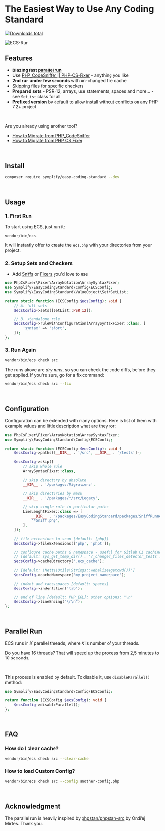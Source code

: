 # The Easiest Way to Use Any Coding Standard

[![Downloads total](https://img.shields.io/packagist/dt/symplify/easy-coding-standard.svg?style=flat-square)](https://packagist.org/packages/symplify/easy-coding-standard/stats)

![ECS-Run](docs/run-and-fix.gif)

## Features

- **Blazing fast [parallel run](#parallel-run)**
- Use [PHP_CodeSniffer || PHP-CS-Fixer](https://tomasvotruba.com/blog/2017/05/03/combine-power-of-php-code-sniffer-and-php-cs-fixer-in-3-lines/) - anything you like
- **2nd run under few seconds** with un-changed file cache
- Skipping files for specific checkers
- **Prepared sets** - PSR-12, arrays, use statements, spaces and more... - see `SetList` class for all
- **Prefixed version** by default to allow install without conflicts on any PHP 7.2+ project

<br>

Are you already using another tool?

- [How to Migrate from PHP_CodeSniffer](https://tomasvotruba.com/blog/2018/06/04/how-to-migrate-from-php-code-sniffer-to-easy-coding-standard)
- [How to Migrate from PHP CS Fixer](https://tomasvotruba.com/blog/2018/06/07/how-to-migrate-from-php-cs-fixer-to-easy-coding-standard/)

<br>

## Install

```bash
composer require symplify/easy-coding-standard --dev
```

<br>

## Usage

### 1. First Run

To start using ECS, just run it:

```bash
vendor/bin/ecs
```

It will instantly offer to create the `ecs.php` with your directories from your project.

### 2. Setup Sets and Checkers

- Add [Sniffs](https://github.com/squizlabs/PHP_CodeSniffer) or [Fixers](https://github.com/FriendsOfPHP/PHP-CS-Fixer) you'd love to use

```php
use PhpCsFixer\Fixer\ArrayNotation\ArraySyntaxFixer;
use Symplify\EasyCodingStandard\Config\ECSConfig;
use Symplify\EasyCodingStandard\ValueObject\Set\SetList;

return static function (ECSConfig $ecsConfig): void {
    // A. full sets
    $ecsConfig->sets([SetList::PSR_12]);

    // B. standalone rule
    $ecsConfig->ruleWithConfiguration(ArraySyntaxFixer::class, [
        'syntax' => 'short',
    ]);
};
```

### 3. Run Again

```bash
vendor/bin/ecs check src
```

The runs above are *dry runs*, so you can check the code diffs, before they get applied. If you're sure, go for a fix command:

```bash
vendor/bin/ecs check src --fix
```

<br>

## Configuration

Configuration can be extended with many options. Here is list of them with example values and little description what are they for:

```php
use PhpCsFixer\Fixer\ArrayNotation\ArraySyntaxFixer;
use Symplify\EasyCodingStandard\Config\ECSConfig;

return static function (ECSConfig $ecsConfig): void {
    $ecsConfig->paths([__DIR__ . '/src', __DIR__ . '/tests']);

    $ecsConfig->skip([
        // skip whole rule
        ArraySyntaxFixer::class,

        // skip directory by absolute
        __DIR__ . '/packages/Migrations',

        // skip directories by mask
        __DIR__ . '/packages/*/src/Legacy',

        // skip single rule in particular paths
        LineLenghtFixer::class => [
            __DIR__ . '/packages/EasyCodingStandard/packages/SniffRunner/src/File/File.php',
            '*Sniff.php',
        ],
    ]);

    // file extensions to scan [default: [php]]
    $ecsConfig->fileExtensions(['php', 'phpt']);

    // configure cache paths & namespace - useful for Gitlab CI caching, where getcwd() produces always different path
    // [default: sys_get_temp_dir() . '/_changed_files_detector_tests']
    $ecsConfig->cacheDirectory('.ecs_cache');

    // [default: \Nette\Utils\Strings::webalize(getcwd())']
    $ecsConfig->cacheNamespace('my_project_namespace');

    // indent and tabs/spaces [default: spaces]
    $ecsConfig->indentation('tab');

    // end of line [default: PHP_EOL]; other options: "\n"
    $ecsConfig->lineEnding("\r\n");
};
```

<br>

## Parallel Run

ECS runs in *X* parallel threads, where *X* is number of your threads.

Do you have 16 threads? That will speed up the process from 2,5 minutes to 10 seconds.

<br>

This process is enabled by default. To disable it, use `disableParallel()` method:

```php
use Symplify\EasyCodingStandard\Config\ECSConfig;

return function (ECSConfig $ecsConfig): void {
    $ecsConfig->disableParallel();
};
```

<br>

## FAQ

### How do I clear cache?

```bash
vendor/bin/ecs check src --clear-cache
```

### How to load Custom Config?

```bash
vendor/bin/ecs check src --config another-config.php
```

<br>

## Acknowledgment

The parallel run is heavily inspired by [phpstan/phpstan-src](https://github.com/phpstan/phpstan-src) by Ondřej Mirtes. Thank you.

